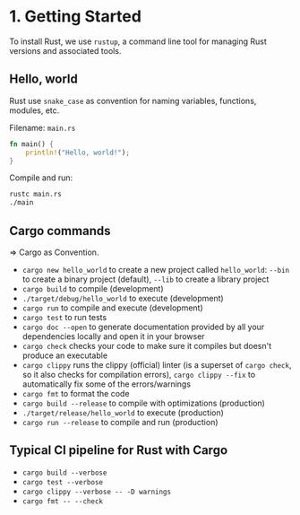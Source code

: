 # 1. Getting Started

To install Rust, we use `rustup`, a command line tool for managing Rust versions and associated tools.

## Hello, world

Rust use `snake_case` as convention for naming variables, functions, modules, etc.

Filename: `main.rs`

```rust
fn main() {
    println!("Hello, world!");
}
```

Compile and run:

```bash
rustc main.rs
./main
```

## Cargo commands

=> Cargo as Convention.

- `cargo new hello_world` to create a new project called `hello_world`: `--bin` to create a binary project (default), `--lib` to create a library project
- `cargo build` to compile (development)
- `./target/debug/hello_world` to execute (development)
- `cargo run` to compile and execute (development)
- `cargo test` to run tests
- `cargo doc --open` to generate documentation provided by all your dependencies locally and open it in your browser
- `cargo check` checks your code to make sure it compiles but doesn't produce an executable
- `cargo clippy` runs the clippy (official) linter (is a superset of `cargo check`, so it also checks for compilation errors), `cargo clippy --fix` to automatically fix some of the errors/warnings
- `cargo fmt` to format the code
- `cargo build --release` to compile with optimizations (production)
- `./target/release/hello_world` to execute (production)
- `cargo run --release` to compile and run (production)

## Typical CI pipeline for Rust with Cargo

- `cargo build --verbose`
- `cargo test --verbose`
- `cargo clippy --verbose -- -D warnings`
- `cargo fmt -- --check`
